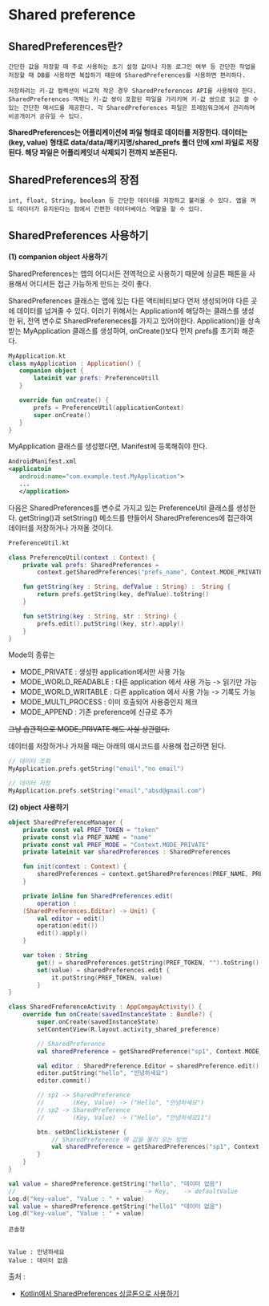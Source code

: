 # Shared preference
## SharedPreferences란?
    간단한 값을 저장할 때 주로 사용하는 초기 설정 값이나 자동 로그인 여부 등 간단한 작업을 저장할 때 DB를 사용하면 복잡하기 때문에 SharedPreferences를 사용하면 편리하다.

    저장하려는 키-값 컬렉션이 비교적 작은 경우 SharedPreferences API를 사용해야 한다. SharedPreferences 객체는 키-값 쌍이 포함된 파일을 가리키며 키-값 쌍으로 읽고 쓸 수 있는 간단한 메서드를 제공한다. 각 SharedPreferences 파일은 프레임워크에서 관리하며 비공개이거 공유일 수 있다.


**SharedPreferences는 어플리케이션에 파일 형태로 데이터를 저장한다. 데이터는 (key, value) 형태로 data/data/패키지명/shared_prefs 폴더 안에 xml 파일로 저장된다. 해당 파일은 어플리케잇녀 삭제되기 전까지 보존된다.**

## SharedPreferences의 장점
    int, float, String, boolean 등 간단한 데이터를 저장하고 불러올 수 있다. 앱을 꺼도 데이터가 유지된다는 점에서 간편한 데이터베이스 역할을 할 수 있다.

    
## SharedPreferences 사용하기

**(1) companion object 사용하기**

SharedPreferences는 앱의 어디서든 전역적으로 사용하기 때문에 싱글톤 패톤을 사용해서 어디서든 접근 가능하게 만드는 것이 좋다.

SharedPreferences 클래스는 앱에 있는 다른 액티비티보다 먼저 생성되어야 다른 곳에 데이터를 넘겨줄 수 있다. 이러기 위해서는 Application에 해당하는 클래스를 생성한 뒤, 전역 변수로 SharedPrefereneces를 가지고 있어야한다. Application()을 상속 받는 MyApplication 클래스를 생성하여, onCreate()보다 먼저 prefs를 초기화 해준다.


 ```kotlin
 MyApplication.kt
class myApplication : Application() {
    companion object {
        lateinit var prefs: PreferenceUtill
    }

    override fun onCreate() {
        prefs = PreferenceUtil(applicationContext)
        super.onCreate()
    }
}

 ```
MyApplication 클래스를 생성했다면, Manifest에 등록해줘야 한다.
 ```xml
 AndroidManifest.xml
 <applicatoin
    android:name="com.example.test.MyApplication">
    ...
    </application>
 ```

 다음은 SharedPreferences를 변수로 가지고 있는 PreferenceUtil 클래스를 생성한다. getString()과 setString() 메소드를 만들어서 SharedPreferences에 접근하여 데이터를 저장하거나 가져올 것이다.

```kotlin
PreferenceUtil.kt

class PreferenceUtil(context : Context) {
    private val prefs: SharedPreferences =
        context.getSharedPreferences("prefs_name", Context.MODE_PRIVATE)

    fun getString(key : String, defValue : String) :  String {
        return prefs.getString(key, defValue).toString()
    }

    fun setString(key : String, str : String) {
        prefs.edit().putString((key, str).apply()
    }
}
```
Mode의 종류는 
* MODE_PRIVATE : 생성한 application에서만 사용 가능
* MODE_WORLD_READABLE : 다른 application 에서 사용 가능 -> 읽기만 가능
* MODE_WORLD_WRITABLE : 다른 application 에서 사용 가능 -> 기록도 가능
* MODE_MULTI_PROCESS : 이미 호출되어 사용중인지 체크
* MODE_APPEND : 기존 preference에 신규로 추가

~~그냥 습관적으로 MODE_PRIVATE 해도 사실 상관없다.~~

데이터를 저장하거나 가져올 때는 아래의 예시코드를 사용해 접근하면 된다.
```kotlin
// 데이터 조회
MyApplication.prefs.getString("email","no email")

// 데이터 저장
MyApplication.prefs.setString("email","absd@gmail.com")
```

**(2) object 사용하기**

```kotlin
object SharedPreferenceManager {
    private const val PREF_TOKEN = "token"
    private const vla PREF_NAME = "name"
    private const val PREF_MODE = "Context.MODE_PRIVATE"
    private lateinit var sharedPreferences : SharedPreferences

    fun init(context : Context) {
        sharedPreferences = context.getSharedPreferences(PREF_NAME, PREF_MODE)
    }

    private inline fun SharedPreferences.edit(
        operation : 
    (SharedPreferences.Editor) -> Unit) {
        val editor = edit()
        operation(edit())
        edit().apply() 
    }

    var token : String
        get() = sharedPreferences.getString(PREF_TOKEN, "").toString()
        set(value) = sharedPreferences.edit {
            it.putString(PREF_TOKEN, value)
        }
}
```

```kotlin
class SharedFreferenceActivity : AppCompayActivity() {
    override fun onCreate(savedInstanceState : Bundle?) {
        super.onCreate(savedInstanceState)
        setContentView(R.layout.activity_shared_preference)

        // SharedPreference
        val sharedPreference = getSharedPreference("sp1", Context.MODE_PRIVATE)

        val editor : SharedPreference.Editor = sharedPreference.edit()
        editor.putString("hello", "안녕하세요")
        editor.commit()

        // sp1 -> SharedPreference
        //        (Key, Value) -> ("Hello", "안녕하세요")
        // sp2 -> SharedPreference
        //        (Key, Value) -> ("Hello", "안녕하세요11")

        btn. setOnClickListener {
            // SharedPreference 에 값을 불러 오는 방법
            val sharedPreference = getSharedPreferences("sp1", Context.MODE_PRIVATE)
        }
    }
}
```



```kotlin
val value = sharedPreference.getString("hello", "데이터 없음")
//                                    -> Key,    -> defaultValue
Log.d("key-value", "Value : " + value)
val value = sharedPreference.getString("hello1" "데이터 없음")
Log.d("key-value", "Value : " + value)
```

``` 
콘솔창


Value : 안녕하세요
Value : 데이터 없음
```


출처 : 
* [Kotlin에서 SharedPreferences 싱글톤으로 사용하기](https://velog.io/@yeji/Kotlin%EC%97%90%EC%84%9C-SharedPreferences-%EC%8B%B1%EA%B8%80%ED%86%A4%EC%9C%BC%EB%A1%9C-%EC%82%AC%EC%9A%A9%ED%95%98%EA%B8%B0) 

